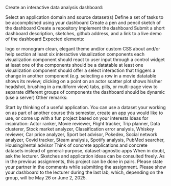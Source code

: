 Create an interactive data analysis dashboard:

Select an application domain and source dataset(s)
Define a set of tasks to be accomplished using your dashboard
Create a pen and pencil sketch of the dashboard
Create a repository
Implement the dashboard
Submit a short dashboard description, sketches, github address, and a link to a live demo of the dashboard
Expected elements:

logo or monogram
clean, elegant theme and/or custom CSS
about and/or help section
at least six interactive visualization components
each visualization component should react to user input through a control widget
at least one of the components should be a datatable
at least one visualization component should offer a select interaction that triggers a change in another component (e.g. selecting a row in a movie datatable shows its review; clicking on a point on an actor scatter plot shows his/her headshot, brushing in a multiform view)
tabs, pills, or multi-page view to separate different groups of components
the dashboard should be dynamic (use a server)
Other remarks:

Start by thinking of a useful application. You can use a dataset your working on as part of another course this semester, create an app you would like to use, or come up with a fun project based on your interests
Ideas for inspiration: Actor ranker, Movie reviewer, Flight tracker, Trip planner, Data clusterer, Stock market analyzer, Classification error analysis, Whiskey reviewer, Car price analyzer, Sport bet advisor, Pokedex, Social network analyzer, Covid tracker, Steam analysis, Spotify analysis, PubMed searcher, Housing/rental advisor
Think of concrete applications and concrete datasets instead of general-purpose, dataset-agnostic apps
When in doubt, ask the lecturer. Sketches and application ideas can be consulted freely.
As in the previous assignments, this project can be done in pairs. Please state your partner in the comments while submitting the assignment. Please show your dashboard to the lecturer during the last lab, which, depending on the group, will be May 26 or June 2, 2025.
